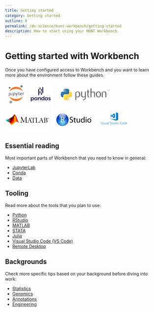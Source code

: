 ```yaml
---
title: Getting started
category: Getting started
outline: 0
permalink: /do-science/hunt-workbench/getting-started
description: How to start using your HUNT Workbench.
---
```


# Getting started with Workbench

Once you have configured access to Workbench and you want to learn more about the environment follow these guides.

<!--

- Explain main concepts and phylosophy here
- What is Jupyterlab
- How to use Jupyterlab (ideally combine with README.ipynb included during installation)

-->

<a href="https://jupyter.org/" target="_blank"><img src="./images/jupyter.png" style="max-height: 60px; padding: 10px;" /></a>
<a href="https://pandas.pydata.org/" target="_blank"><img src="./images/pandas.png" style="max-height: 80px;" /></a>
<a href="https://www.python.org/" target="_blank"><img src="./images/python.png" style="max-height: 40px; padding: 20px;" /></a>
<a href="https://mathworks.com/" target="_blank"><img src="./images/matlab.png" style="max-height: 80px; padding: 0px;" /></a>
<a href="https://posit.co/products/open-source/rstudio-server/" target="_blank"><img src="./images/rstudio.png" style="max-height: 40px; padding: 20px;" /></a>
<a href="https://code.visualstudio.com/" target="_blank"><img src="./images/vscode.png" style="max-height: 50px; padding-bottom: 20px;" /></a>


## Essential reading

Most important parts of Workbench that you need to know in general:
- [JupyterLab](/do-science/hunt-workbench/getting-started/jupyterlab/)
- [Conda](/do-science/hunt-workbench/getting-started/2-conda/)
- [Data](/do-science/hunt-workbench/getting-started/3-data/)


## Tooling

Read more about the tools that you plan to use:
- [Python](/do-science/hunt-workbench/getting-started/4-python/)
- [RStudio](/do-science/hunt-workbench/getting-started/5-rstudio/)
- [MATLAB](/do-science/hunt-workbench/getting-started/6-matlab/)
- [STATA](/do-science/hunt-workbench/getting-started/stata)
- [Julia](/do-science/hunt-workbench/getting-started/8-julia/)
- [Visual Studio Code (VS Code)](/do-science/hunt-workbench/getting-started/9-vscode/)
- [Remote Desktop](/do-science/hunt-workbench/getting-started/10-remote-desktop/)


## Backgrounds

Check more specific tips based on your background before diving into work:

- [Statistics](/do-science/hunt-workbench/getting-started/backgrounds/statistics)
- [Genomics](/do-science/hunt-workbench/getting-started/backgrounds/genomics)
- [Annotations](/do-science/hunt-workbench/getting-started/backgrounds/annotations)
- [Engineering](/do-science/hunt-workbench/getting-started/backgrounds/engineering)

<!--
Your Jupyter Notebooks and code files are stored in the following shared **`work`**-volume on your home machine:

```bash
/mnt/work/workbench
```
 -->
